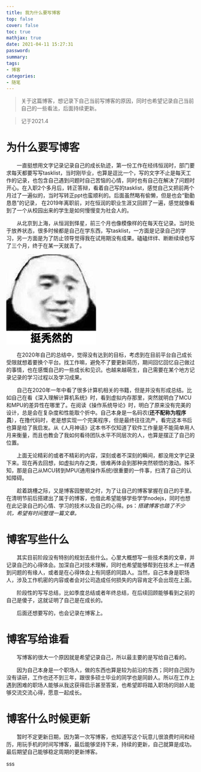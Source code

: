 ```yaml
---
title: 我为什么要写博客
top: false
cover: false
toc: true
mathjax: true
date: 2021-04-11 15:27:31
password:
summary:
tags:
- 博客
categories:
- 随笔
---
```

>关于这篇博客，想记录下自己当前写博客的原因，同时也希望记录自己当前自己的一些看法，后面持续更新。

>记于2021.4

# 为什么要写博客 
 &emsp;&emsp;一直挺想用文字记录记录自己的成长轨迹，第一份工作在经纬恒润时，部门要求每天都要写写tasklist，当时刚毕业，也算是逗比一个，写的文字不止是每天工作的记录，也包含自己遇到问题时自己苦恼的心情，同时也有自己在解决了问题时开心。在入职2个多月后，转正答辩，看着自己写的tasklist，感觉自己又把前两个月过了一遍似的，当时写转正ppt也蛮顺利的。后面虽然略有偷懒，但是也会“勤勤恳恳”的记录，
 在2019年离职前，对在恒润的职业生涯又回顾了一遍，感觉就像看到了一个从校园出来的学生是如何慢慢变为社会人的。

 &emsp;&emsp;从北京到上海，从恒润到怿星，前三个月也像模像样的在每天在记录。当时处于放养状态，很多时候都是自己在学东西，写tasklist，一方面是记录自己的学习，另一方面是为了防止领导觉得我在试用期没有成果。磕磕绊绊、断断续续也写了三个月，终于在某一天就丢了。

![](./why-write/2.jpeg)

&emsp;&emsp;在2020年自己的总结中，觉得没有达到的目标，考虑到在目前平台自己成长受限就想着要换个平台。找工作嘛，避免不了要更新简历，期间回忆回忆自己做过的事情，也在感慨自己的一些成长和见识。也越来越萌生，自己需要在某个地方记录记录的学习过程以及学习成果。

&emsp;&emsp;自己在2020年一年中看了很多计算机相关的书籍，但是并没有形成总结。比如自己在看《深入理解计算机系统》时，看到虚拟内存那里，突然就明白了MCU和MPU的差异性在哪里了。在阅读《操作系统导论》时，明白了原来没有完美的设计，总是会在复杂度和性能取个折中。自己本身是一名码农(**还不配称为程序员**），在撸代码时，老是想实现一个完美程序，但是最终往往流产，看完这本书后也算是给了我启发。从《人月神话》这本书不仅知道了软件工作量是不能简单用人月来衡量，而且也教会了我如何看待团队水平不同层次的人，也算是摆正了自己的位置。

&emsp;&emsp;上面无论精彩的或者不精彩的内容，深刻或者不深刻的瞬间，都没用文字记录下来。现在再去回想，如虚拟内存之类，很难再体会到那种突然顿悟的激动。殊不知，那是自己从MCU转到MPU(通用操作系统)很重要的一件事，扫清了自己的认知障碍。

&emsp;&emsp;趁着跳槽之际，又是博客园整顿之时，为了让自己的博客掌握在自己的手里。在清明节前后搭建出了属于的博客，也借此希望能够学些学学nodejs，同时也想在此记录自己的心情、学习的技术以及自己的心得。ps：*搭建博客也踏了不少坑，希望有时间整理一篇文章。*

# 博客写些什么

&emsp;&emsp;其实目前阶段没有特别的规划去些什么。心里大概想写一些技术类的文章，并记录自己的心得体会。加深自己对技术理解，同时也希望能够帮到在技术上一样遇到问题的有缘人，或者是在心得体会上有同感的同路人。当然，自己本身是职场人，涉及工作机密的内容或者会对公司造成任何损失的内容肯定不会出现在上面。

&emsp;&emsp;阶段性的写写总结，比如季度总结或者年终总结，在后续回顾能够看到之前的自己是傻子，这就证明了自己是在成长的。

&emsp;&emsp;后面还想要写的，也会记录在博客上。

# 博客写给谁看

&emsp;&emsp;写博客的很大一个原因就是希望记录自己，所以最主要的是写给自己看的。

&emsp;&emsp;因为自己本身是一个职场人，做的东西也算是较为前沿的东西；同时自己因为没有读研，工作也还不到三年，跟很多硕士毕业的同学也是同龄人。所以在工作上遇到困难的职场人能够从我这获得启示甚至答案，也希望即将踏入职场的同龄人能够交流交流心得，愿意一起成长。

# 博客什么时候更新

&emsp;&emsp;暂时不定更新日期，因为第一次写博客，也知道写这个玩意儿很浪费时间和经历，用玩手机的时间写博客，最后能够坚持下来，持续的更新，自己就算是成功。最后期望自己能够稳定周期的更新博客。


sss